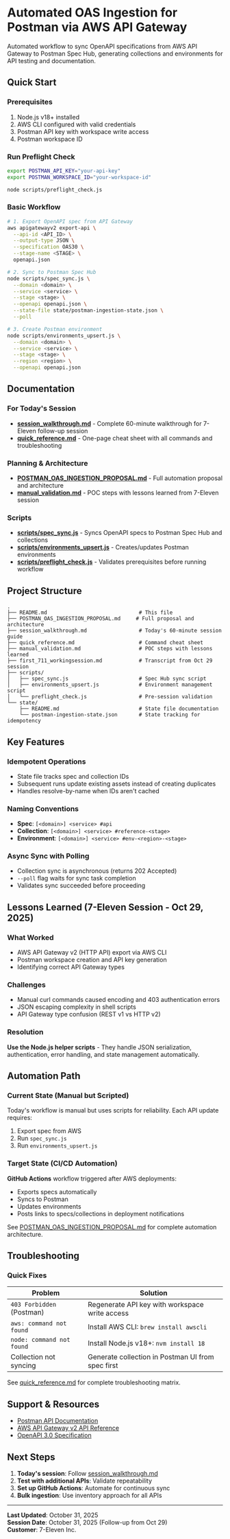 # Automated OAS Ingestion for Postman via AWS API Gateway

Automated workflow to sync OpenAPI specifications from AWS API Gateway to Postman Spec Hub, generating collections and environments for API testing and documentation.

## Quick Start

### Prerequisites
1. Node.js v18+ installed
2. AWS CLI configured with valid credentials
3. Postman API key with workspace write access
4. Postman workspace ID

### Run Preflight Check
```bash
export POSTMAN_API_KEY="your-api-key"
export POSTMAN_WORKSPACE_ID="your-workspace-id"

node scripts/preflight_check.js
```

### Basic Workflow
```bash
# 1. Export OpenAPI spec from API Gateway
aws apigatewayv2 export-api \
  --api-id <API_ID> \
  --output-type JSON \
  --specification OAS30 \
  --stage-name <STAGE> \
  openapi.json

# 2. Sync to Postman Spec Hub
node scripts/spec_sync.js \
  --domain <domain> \
  --service <service> \
  --stage <stage> \
  --openapi openapi.json \
  --state-file state/postman-ingestion-state.json \
  --poll

# 3. Create Postman environment
node scripts/environments_upsert.js \
  --domain <domain> \
  --service <service> \
  --stage <stage> \
  --region <region> \
  --openapi openapi.json
```

## Documentation

### For Today's Session
- **[session_walkthrough.md](./session_walkthrough.md)** - Complete 60-minute walkthrough for 7-Eleven follow-up session
- **[quick_reference.md](./quick_reference.md)** - One-page cheat sheet with all commands and troubleshooting

### Planning & Architecture
- **[POSTMAN_OAS_INGESTION_PROPOSAL.md](./POSTMAN_OAS_INGESTION_PROPOSAL.md)** - Full automation proposal and architecture
- **[manual_validation.md](./manual_validation.md)** - POC steps with lessons learned from 7-Eleven session

### Scripts
- **[scripts/spec_sync.js](./scripts/spec_sync.js)** - Syncs OpenAPI specs to Postman Spec Hub and collections
- **[scripts/environments_upsert.js](./scripts/environments_upsert.js)** - Creates/updates Postman environments
- **[scripts/preflight_check.js](./scripts/preflight_check.js)** - Validates prerequisites before running workflow

## Project Structure

```
.
├── README.md                              # This file
├── POSTMAN_OAS_INGESTION_PROPOSAL.md     # Full proposal and architecture
├── session_walkthrough.md                 # Today's 60-minute session guide
├── quick_reference.md                     # Command cheat sheet
├── manual_validation.md                   # POC steps with lessons learned
├── first_711_workingsession.md            # Transcript from Oct 29 session
├── scripts/
│   ├── spec_sync.js                       # Spec Hub sync script
│   ├── environments_upsert.js             # Environment management script
│   └── preflight_check.js                 # Pre-session validation
└── state/
    ├── README.md                          # State file documentation
    └── postman-ingestion-state.json       # State tracking for idempotency
```

## Key Features

### Idempotent Operations
- State file tracks spec and collection IDs
- Subsequent runs update existing assets instead of creating duplicates
- Handles resolve-by-name when IDs aren't cached

### Naming Conventions
- **Spec**: `[<domain>] <service> #api`
- **Collection**: `[<domain>] <service> #reference-<stage>`
- **Environment**: `[<domain>] <service> #env-<region>-<stage>`

### Async Sync with Polling
- Collection sync is asynchronous (returns 202 Accepted)
- `--poll` flag waits for sync task completion
- Validates sync succeeded before proceeding

## Lessons Learned (7-Eleven Session - Oct 29, 2025)

### What Worked
- AWS API Gateway v2 (HTTP API) export via AWS CLI
- Postman workspace creation and API key generation
- Identifying correct API Gateway types

### Challenges
- Manual curl commands caused encoding and 403 authentication errors
- JSON escaping complexity in shell scripts
- API Gateway type confusion (REST v1 vs HTTP v2)

### Resolution
**Use the Node.js helper scripts** - They handle JSON serialization, authentication, error handling, and state management automatically.

## Automation Path

### Current State (Manual but Scripted)
Today's workflow is manual but uses scripts for reliability. Each API update requires:
1. Export spec from AWS
2. Run `spec_sync.js`
3. Run `environments_upsert.js`

### Target State (CI/CD Automation)
**GitHub Actions** workflow triggered after AWS deployments:
- Exports specs automatically
- Syncs to Postman
- Updates environments
- Posts links to specs/collections in deployment notifications

See [POSTMAN_OAS_INGESTION_PROPOSAL.md](./POSTMAN_OAS_INGESTION_PROPOSAL.md) for complete automation architecture.

## Troubleshooting

### Quick Fixes

| Problem | Solution |
|---------|----------|
| `403 Forbidden` (Postman) | Regenerate API key with workspace write access |
| `aws: command not found` | Install AWS CLI: `brew install awscli` |
| `node: command not found` | Install Node.js v18+: `nvm install 18` |
| Collection not syncing | Generate collection in Postman UI from spec first |

See [quick_reference.md](./quick_reference.md) for complete troubleshooting matrix.

## Support & Resources

- [Postman API Documentation](https://www.postman.com/postman/workspace/postman-public-workspace/documentation/12959542-c8142d51-e97c-46b6-bd77-52bb66712c9a)
- [AWS API Gateway v2 API Reference](https://docs.aws.amazon.com/apigatewayv2/latest/api-reference/)
- [OpenAPI 3.0 Specification](https://spec.openapis.org/oas/v3.0.0)

## Next Steps

1. **Today's session**: Follow [session_walkthrough.md](./session_walkthrough.md)
2. **Test with additional APIs**: Validate repeatability
3. **Set up GitHub Actions**: Automate for continuous sync
4. **Bulk ingestion**: Use inventory approach for all APIs

---

**Last Updated**: October 31, 2025  
**Session Date**: October 31, 2025 (Follow-up from Oct 29)  
**Customer**: 7-Eleven Inc.

